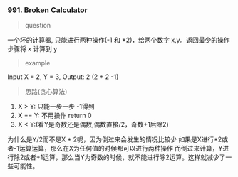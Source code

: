 ### 991. Broken Calculator
> question

一个坏的计算器, 只能进行两种操作(-1 和 *2)，给两个数字 x,y。返回最少的操作步骤将 x 计算到 y

> example

Input X = 2, Y = 3, Output: 2 (2 * 2 -1)

> 思路(贪心算法)
1. X > Y: 只能一步一步 -1得到
2. X == Y: 不用操作 return 0
3. X < Y:(看Y是奇数还是偶数,偶数直接/2，奇数+1后除2)

为什么是Y/2而不是X * 2呢，因为倒过来会发生的情况比较少
如果是X进行*2或者-1运算运算，那么在X为任何值的时候都可以进行两种操作
而倒过来计算，Y进行除2或者+1运算，那么当Y为奇数的时候，就不能进行除2运算。这样就减少了一些可能性。
